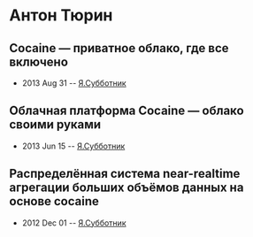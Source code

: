 # Антон Тюрин

## Cocaine — приватное облако, где все включено
- 2013 Aug 31 -- [Я.Субботник](https://events.yandex.ru/lib/talks/1271/)    
## Облачная платформа Cocaine —  облако своими руками
- 2013 Jun 15 -- [Я.Субботник](https://events.yandex.ru/lib/talks/933/)    
## Распределённая система near-realtime агрегации больших объёмов данных на основе cocaine
- 2012 Dec 01 -- [Я.Субботник](https://events.yandex.ru/lib/talks/472/)    
